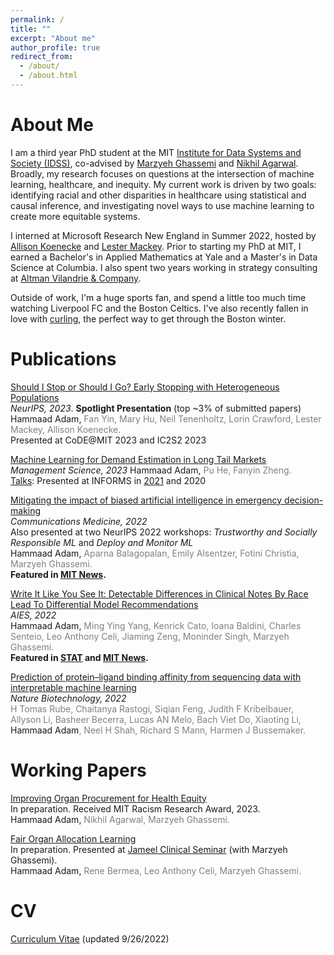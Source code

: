 ```yaml
---
permalink: /
title: ""
excerpt: "About me"
author_profile: true
redirect_from: 
  - /about/
  - /about.html
---
```


About Me
======
I am a third year PhD student at the MIT [Institute for Data Systems and Society (IDSS)](https://idss.mit.edu/academics/ses_doc/), co-advised by [Marzyeh Ghassemi](https://healthyml.org/marzyeh/) and [Nikhil Agarwal](https://economics.mit.edu/people/faculty/nikhil-agarwal). Broadly, my research focuses on questions at the intersection of machine learning, healthcare, and inequity. My current work is driven by two goals: identifying racial and other disparities in healthcare using statistical and causal inference, and investigating novel ways to use machine learning to create more equitable systems. 

I interned at Microsoft Research New England in Summer 2022, hosted by [Allison Koenecke](https://koenecke.infosci.cornell.edu/) and [Lester Mackey](https://web.stanford.edu/~lmackey/). Prior to starting my PhD at MIT, I earned a Bachelor's in Applied Mathematics at Yale and a Master's in Data Science at Columbia. I also spent two years working in strategy consulting at [Altman Vilandrie & Company](https://www.altmansolon.com/).

Outside of work, I'm a huge sports fan, and spend a little too much time watching Liverpool FC and the Boston Celtics. I've also recently fallen in love with [curling](https://www.youtube.com/watch?v=Rsk30PQK8R0), the perfect way to get through the Boston winter.

<a name="pubs"></a>Publications
======
[Should I Stop or Should I Go? Early Stopping with Heterogeneous Populations](https://arxiv.org/abs/2306.11839)  
<i>NeurIPS, 2023</i>. <b>Spotlight Presentation</b> (top ~3% of submitted papers)  
Hammaad Adam, <span style="color:gray">Fan Yin, Mary Hu, Neil Tenenholtz, Lorin Crawford, Lester Mackey, Allison Koenecke.</span>  
Presented at CoDE@MIT 2023 and IC2S2 2023

[Machine Learning for Demand Estimation in Long Tail Markets](https://pubsonline.informs.org/doi/abs/10.1287/mnsc.2023.4893)  
<i>Management Science, 2023</i> 
Hammaad Adam, <span style="color:gray">Pu He, Fanyin Zheng.</span>  
<u>Talks</u>: Presented at INFORMS in [2021](files/presentation_informs2021_v2.mp4) and 2020

[Mitigating the impact of biased artificial intelligence in emergency decision-making](https://www.nature.com/articles/s43856-022-00214-4)  
<i>Communications Medicine, 2022</i>  
Also presented at two NeurIPS 2022 workshops: <i>Trustworthy and Socially Responsible ML</i> and <i>Deploy and Monitor ML</i>  
Hammaad Adam, <span style="color:gray">Aparna Balagopalan, Emily Alsentzer, Fotini Christia, Marzyeh Ghassemi.</span>  
<b>Featured in [MIT News](https://news.mit.edu/2022/when-subtle-biases-ai-influence-emergency-decisions-1216).</b>

[Write It Like You See It: Detectable Differences in Clinical Notes By Race Lead To Differential Model
Recommendations](https://dl.acm.org/doi/10.1145/3514094.3534203)  
<i>AIES, 2022</i>  
Hammaad Adam, <span style="color:gray">Ming Ying Yang, Kenrick Cato, Ioana Baldini, Charles Senteio, Leo Anthony Celi, Jiaming Zeng, Moninder Singh, Marzyeh Ghassemi.</span>  
<b>Featured in [STAT](https://www.statnews.com/2022/06/28/health-algorithms-racial-bias-redacting/) and [MIT News](https://news.mit.edu/2022/artificial-intelligence-predicts-patients-race-from-medical-images-0520).</b>

[Prediction of protein–ligand binding affinity from sequencing data with interpretable machine
learning](https://www.nature.com/articles/s41587-022-01307-0)  
<i>Nature Biotechnology, 2022</i>  
<span style="color:gray">H Tomas Rube, Chaitanya Rastogi, Siqian Feng, Judith F Kribelbauer, Allyson Li, Basheer Becerra, Lucas AN Melo, Bach Viet Do, Xiaoting Li, </span> Hammaad Adam<span style="color:gray">, Neel H Shah, Richard S Mann, Harmen J Bussemaker.</span>

<a name="inprep"></a>Working Papers
======
<u>Improving Organ Procurement for Health Equity</u>  
In preparation. Received MIT Racism Research Award, 2023.  
Hammaad Adam, <span style="color:gray">Nikhil Agarwal, Marzyeh Ghassemi.</span>  

<u>Fair Organ Allocation Learning</u>  
In preparation. Presented at [Jameel Clinical Seminar](https://www.youtube.com/watch?v=dmAg7dBKiyA) (with Marzyeh Ghassemi).  
Hammaad Adam, <span style="color:gray">Rene Bermea, Leo Anthony Celi, Marzyeh Ghassemi.</span>  

<a name="cv"></a>CV
======
[Curriculum Vitae](/files/Resume_Hammaad_Adam_CV.pdf) (updated 9/26/2022)


